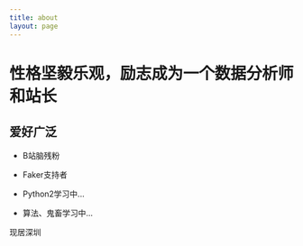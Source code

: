```yaml
---
title: about
layout: page
---
```


# 性格坚毅乐观，励志成为一个数据分析师和站长

## 爱好广泛
- B站脑残粉

- Faker支持者

- Python2学习中...

- 算法、鬼畜学习中...

现居深圳


